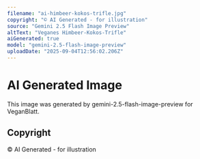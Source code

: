 ```yaml
---
filename: "ai-himbeer-kokos-trifle.jpg"
copyright: "© AI Generated - for illustration"
source: "Gemini 2.5 Flash Image Preview"
altText: "Veganes Himbeer-Kokos-Trifle"
aiGenerated: true
model: "gemini-2.5-flash-image-preview"
uploadDate: "2025-09-04T12:56:02.206Z"
---
```


# AI Generated Image

This image was generated by gemini-2.5-flash-image-preview for VeganBlatt.

## Copyright
© AI Generated - for illustration
